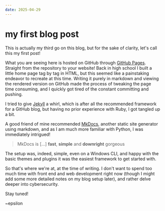 ```yaml
---
date: 2025-04-29
---
```

# my first blog post

This is actually my third go on this blog, but for the sake of clarity, let's call this my first post!

What you are seeing here is hosted on GitHub through [GitHub Pages](https://pages.github.com/). Straight from the repository to your website! 
Back in high school I built a little home page tag by tag in HTML, but this seemed like a painstaking endeavor to recreate at this time. Writing it purely in markdown and viewing the rendered version on GitHub made the process of tweaking the page time consuming, and I quickly got tired of the constant committing and pushing.

I tried to give [Jekyll](https://jekyllrb.com/) a whirl, which is after all the recommended framework for a GitHub blog, but having no prior experience with Ruby, I got tangled up a bit.

A good friend of mine recommended [MkDocs](https://www.mkdocs.org/), another static site generator using markdown, and as I am much more familiar with Python, I was immediately intrigued! 

> MkDocs is [...] **fast**, **simple** and **downright** gorgeous

The setup was, indeed, simple, even on a Windows CLI, and happy with the basic themes and plugins it was the easiest framework to get started with.

So that's where we're at, at the time of writing. I don't want to spend too much time with front end and web development right now (though I might add some more detailed notes on my blog setup later), and rather delve deeper into cybersecurity.

Stay tuned!

~epsilon